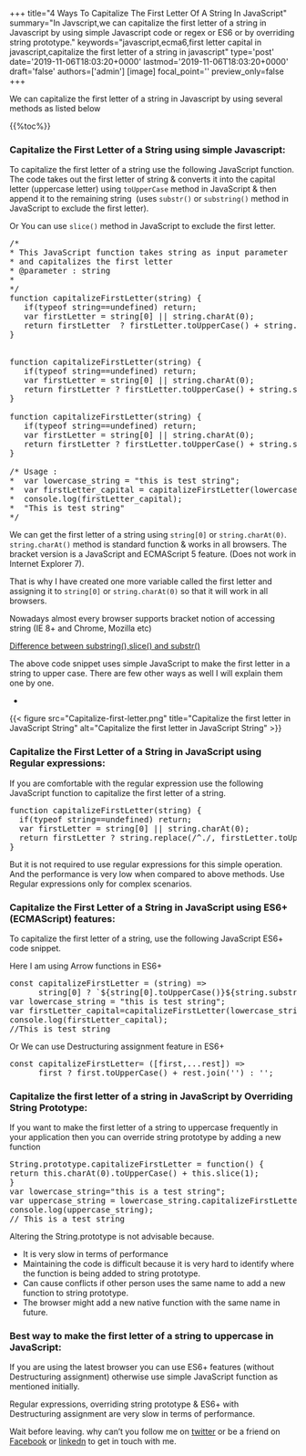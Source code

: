 +++
title="4 Ways To Capitalize The First Letter Of A String In JavaScript"
summary="In Javscript,we can capitalize the first letter of a string in Javascript by using simple Javascript code or regex or ES6 or by overriding string prototype."
keywords="javascript,ecma6,first letter capital in javascript,capitalize the first letter of a string in javascript"
type='post'
date='2019-11-06T18:03:20+0000'
lastmod='2019-11-06T18:03:20+0000'
draft='false'
authors=['admin']
[image]
focal_point=''
preview_only=false
+++

We can capitalize the first letter of a string in Javascript by using several methods as listed below

{{%toc%}}

### Capitalize the First Letter of a String using simple Javascript:

To capitalize the first letter of a string use the following JavaScript function. The code takes out the first letter of string &amp; converts it into the capital letter (uppercase letter) using&nbsp;<code>toUpperCase</code> method in JavaScript &amp; then append it to the remaining string&nbsp; (uses <code>substr()</code> or <code>substring()</code> method in JavaScript to exclude the first letter).

Or You can use <code>slice()</code> method in JavaScript to exclude the first letter.

<pre>/*
* This JavaScript function takes string as input parameter
* and capitalizes the first letter
* @parameter : string
*
*/
function capitalizeFirstLetter(string) {
   if(typeof string==undefined) return;
   var firstLetter = string[0] || string.charAt(0);
   return firstLetter  ? firstLetter.toUpperCase() + string.substr(1) : '';
}


function capitalizeFirstLetter(string) {
   if(typeof string==undefined) return;
   var firstLetter = string[0] || string.charAt(0);
   return firstLetter ? firstLetter.toUpperCase() + string.substring(1) : '';
}

function capitalizeFirstLetter(string) {
   if(typeof string==undefined) return;
   var firstLetter = string[0] || string.charAt(0);
   return firstLetter ? firstLetter.toUpperCase() + string.slice(1) : '';
}

/* Usage :
*  var lowercase_string = "this is test string";
*  var firstLetter_capital = capitalizeFirstLetter(lowercase_string);
*  console.log(firstLetter_capital);
*  "This is test string"
*/</pre>

We can get the first letter of a string using <code>string[0]</code> or <code>string.charAt(0)</code>. <code>string.charAt()</code> method is standard function &amp; works in all browsers. The bracket version is a JavaScript and ECMAScript 5 feature. (Does not work in Internet Explorer 7).

That is why I have created one more variable called the first letter and assigning it to <code>string[0]</code> or&nbsp;<code>string.charAt(0)</code> so that it will work in all browsers.

Nowadays almost every browser supports bracket notion of accessing string (IE 8+ and Chrome, Mozilla etc)

<a href="https://www.arungudelli.com/tutorial/javascript/javascript-string-substring-vs-string-substr-vs-string-slice-differences/" target="_blank" rel="noopener">Difference between substring(),slice() and substr()</a>

The above code snippet uses simple JavaScript to make the first letter in a string to upper case. There are few other ways as well I will explain them one by one.

<ul><li></li></ul>

{{< figure src="Capitalize-first-letter.png" title="Capitalize the first letter in JavaScript String" alt="Capitalize the first letter in JavaScript String" >}}

### Capitalize the First Letter of a String in JavaScript using Regular expressions:

If you are comfortable with the regular expression use the following JavaScript function to capitalize the first letter of a string.

<pre>function capitalizeFirstLetter(string) {
  if(typeof string==undefined) return;
  var firstLetter = string[0] || string.charAt(0);
  return firstLetter ? string.replace(/^./, firstLetter.toUpperCase()) : '';
}</pre>

But it is not required to use regular expressions for this simple operation. And the performance is very low when compared to above methods. Use Regular expressions only for complex scenarios.

### Capitalize the First Letter of a String in JavaScript using ES6+(ECMAScript) features:

To capitalize the first letter of a string,&nbsp;use the following JavaScript ES6+ code snippet.

Here I am using Arrow functions in ES6+

<pre>const capitalizeFirstLetter = (string) =&gt;
      string[0] ? `${string[0].toUpperCase()}${string.substring(1)}` : '';
var lowercase_string = "this is test string";
var firstLetter_capital=capitalizeFirstLetter(lowercase_string);
console.log(firstLetter_capital);
//This is test string</pre>

Or We can use Destructuring&nbsp;assignment feature in ES6+

<pre>const capitalizeFirstLetter= ([first,...rest]) =&gt;
      first ? first.toUpperCase() + rest.join('') : '';</pre>

### Capitalize the first letter of a string in JavaScript by Overriding String Prototype:

If you want to make the first letter of a string to uppercase frequently in your application then you can override string prototype by adding a new function

<pre>String.prototype.capitalizeFirstLetter = function() {
return this.charAt(0).toUpperCase() + this.slice(1);
}
var lowercase_string="this is a test string";
var uppercase_string = lowercase_string.capitalizeFirstLetter();
console.log(uppercase_string);
// This is a test string</pre>

Altering the String.prototype is not advisable because.

<ul><li>It is very slow in terms of performance</li><li>Maintaining the code is difficult because it is very hard to identify where the function is being added to string prototype.</li><li>Can cause conflicts if other person uses the same name to add a new function to string prototype.</li><li>The browser might add a new native function with the same name in future.</li></ul>

### Best way to make the first letter of a string to uppercase in JavaScript:

If you are using the latest browser you can use ES6+ features (without Destructuring&nbsp;assignment) otherwise use simple JavaScript function as mentioned initially.

Regular expressions, overriding string prototype &amp; ES6+ with Destructuring&nbsp;assignment are very slow in terms of performance.

Wait before leaving.
why can’t you follow me on <a href="https://twitter.com/arungudelli" target="_blank" rel="noopener">twitter</a> or be a friend on <a href="https://www.facebook.com/gudelliArun" target="_blank" rel="noopener">Facebook</a> or  <a href="https://www.linkedin.com/in/arungudelli/" target="_blank" rel="noopener">linkedn</a> to get in touch with me.







